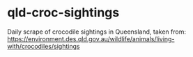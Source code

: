 # qld-croc-sightings
Daily scrape of crocodile sightings in Queensland, taken from: https://environment.des.qld.gov.au/wildlife/animals/living-with/crocodiles/sightings
